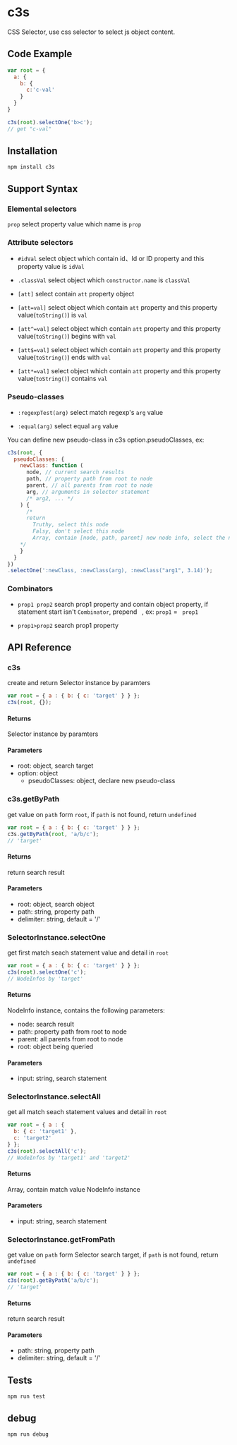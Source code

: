 # c3s

CSS Selector, use css selector to select js object content.

## Code Example

```javascript
var root = {
  a: {
    b: {
      c:'c-val'
    }
  }
}

c3s(root).selectOne('b>c');
// get "c-val"
```

## Installation

`npm install c3s`

## Support Syntax
### Elemental selectors
`prop`
select property value which name is `prop`

### Attribute selectors
* `#idVal`
select object which contain id、Id or ID property and this property value is `idVal`

* `.classVal`
select object which `constructor.name` is `classVal`

* `[att]`
select contain `att` property object

* `[att=val]`
select object which contain `att` property and this property value(`toString()`) is `val`

* `[att^=val]`
select object which contain `att` property and this property value(`toString()`) begins with `val`

* `[att$=val]`
select object which contain `att` property and this property value(`toString()`) ends with `val`

* `[att*=val]`
select object which contain `att` property and this property value(`toString()`) contains `val`

### Pseudo-classes

* `:regexpTest(arg)`
select match regexp's `arg` value

* `:equal(arg)`
select equal `arg` value

You can define new pseudo-class in c3s option.pseudoClasses, ex:
```javascript
c3s(root, {
  pseudoClasses: {
    newClass: function (
      node, // current search results
      path, // property path from root to node
      parent, // all parents from root to node
      arg, // arguments in selector statement
      /* arg2, ... */
    ) {
      /* 
      return 
        Truthy, select this node
        Falsy, don't select this node
        Array, contain [node, path, parent] new node info, select the new node
    */
    }
  }
})
.selectOne(':newClass, :newClass(arg), :newClass("arg1", 3.14)');
```

### Combinators

* `prop1 prop2`
search prop1 property and contain object property, if statement start isn't `Combinator`, prepend <code>&nbsp;</code>, ex: `prop1` = <code>&nbsp;prop1</code>

* `prop1>prop2`
search prop1 property


## API Reference

### c3s
create and return Selector instance by paramters
```javascript
var root = { a : { b: { c: 'target' } } };
c3s(root, {});
```
#### Returns
Selector instance by paramters
#### Parameters
* root: object, search target
* option: object
  * pseudoClasses: object, declare new pseudo-class

### c3s.getByPath  
get value on `path` form `root`, if `path` is not found, return `undefined`
```javascript
var root = { a : { b: { c: 'target' } } };
c3s.getByPath(root, 'a/b/c'); 
// 'target'
```
#### Returns
return search result
#### Parameters
* root:  object, search object
* path: string, property path
* delimiter: string, default = '/'

### SelectorInstance.selectOne
get first match seach statement value and detail in `root`
```javascript
var root = { a : { b: { c: 'target' } } };
c3s(root).selectOne('c');
// NodeInfos by 'target'
```
#### Returns
NodeInfo instance, contains the following parameters:

* node: search result
* path: property path from root to node
* parent: all parents from root to node
* root: object being queried

#### Parameters
* input: string, search statement

### SelectorInstance.selectAll
get all match seach statement values and detail in `root`
```javascript
var root = { a : { 
  b: { c: 'target1' },
  c: 'target2'
} };
c3s(root).selectAll('c');
// NodeInfos by 'target1' and 'target2'
```
#### Returns
Array, contain match value NodeInfo instance
#### Parameters
* input: string, search statement

### SelectorInstance.getFromPath
get value on `path` form Selector search target, if `path` is not found, return `undefined`
```javascript
var root = { a : { b: { c: 'target' } } };
c3s(root).getByPath('a/b/c');
// 'target'
```
#### Returns
return search result
#### Parameters
* path: string, property path
* delimiter: string, default = '/'

## Tests

`npm run test`

## debug

`npm run debug`
